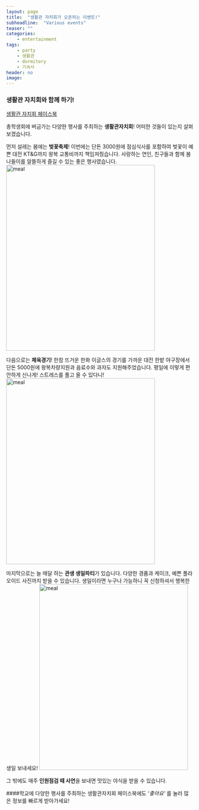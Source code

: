 ```yaml
---
layout: page
title:  "생활관 자치회가 오픈하는 이벤트!"
subheadline:  "Various events"
teaser: ""
categories:
    - entertainment
tags:
    - party
    - 생활관
    - dormitory
    - 기숙사
header: no
image: 
---
```


### 생활관 자치회와 함께 하기!   

[생활관 자치회 페이스북](https://www.facebook.com/scodorm?fref=ts)


총학생회에 버금가는 다양한 행사를 주최하는 **생활관자치회**! 
어떠한 것들이 있는지 살펴보겠습니다. 

먼저 설레는 봄에는 **벚꽃축제**! 
이번에는 단돈 3000원에 점심식사를 포함하여 벚꽃이 예쁜 대전 KT&G까지 왕복 교통비까지 책임져줬습니다. 
사랑하는 연인, 친구들과 함께 봄나들이를 알뜰하게 즐길 수 있는 좋은 행사였습니다. 
<img src="https://kknn8.github.io/images/ent_domi2.jpg" width="400" height="500" alt="meal" />


다음으로는 **체육경기**! 
한참 뜨거운 한화 이글스의 경기를 가까운 대전 한밭 야구장에서 단돈 5000원에 왕복차량지원과 음료수와 과자도 지원해주었습니다. 
평일에 이렇게 편안하게 신나게! 스트레스를 풀고 올 수 있다니!
<img src="https://kknn8.github.io/images/ent_domi3.jpg" width="400" height="500" alt="meal" />


마지막으로는 늘 매달 하는 **관생 생일파티**가 있습니다. 
다양한 경품과 케이크, 예쁜 폴라오이드 사진까지 받을 수 있습니다. 
생일이라면 누구나 가능하니 꼭 신청하셔서 행복한 생일 보내세요!
<img src="https://kknn8.github.io/images/ent_domi.jpg" width="400" height="500" alt="meal" />

그 밖에도 매주 **인원점검 때 사연**을 보내면 맛있는 야식을 받을 수 있습니다. 

####학교에 다양한 행사를 주최하는 생활관자치회 페이스북에도 *‘좋아요’*  를 눌러 많은 정보를 빠르게 받아가세요!


